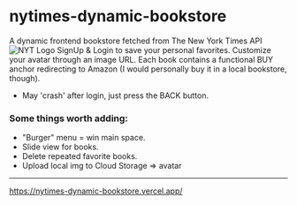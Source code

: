 # nytimes-dynamic-bookstore
A dynamic frontend bookstore fetched from The New York Times API
![NYT Logo](https://upload.wikimedia.org/wikipedia/commons/0/02/The_New_York_Times_Logo.svg)
SignUp & Login to save your personal favorites. Customize your avatar through an image URL.
Each book contains a functional BUY anchor redirecting to Amazon (I would personally buy it in a local bookstore, though).
- May 'crash' after login, just press the BACK button.
### Some things worth adding:
- "Burger" menu = win main space.
- Slide view for books.
- Delete repeated favorite books.
- Upload local img to Cloud Storage => avatar
--------
https://nytimes-dynamic-bookstore.vercel.app/
